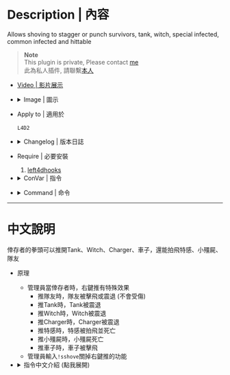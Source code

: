 # Description | 內容
Allows shoving to stagger or punch survivors, tank, witch, special infected, common infected and hittable

> __Note__ <br/>
This plugin is private, Please contact [me](https://github.com/fbef0102/Game-Private_Plugin#私人插件列表-private-plugins-list)<br/>
此為私人插件, 請聯繫[本人](https://github.com/fbef0102/Game-Private_Plugin#私人插件列表-private-plugins-list)

* [Video | 影片展示](https://youtu.be/-i3DtKzqjso)

* <details><summary>Image | 圖示</summary>

	* Shove Power
    <br/>![l4d2_survivor_shove_power_1](image/l4d2_survivor_shove_power_1.gif)
    <br/>![l4d2_survivor_shove_power_2](image/l4d2_survivor_shove_power_2.gif)
    <br/>![l4d2_survivor_shove_power_3](image/l4d2_survivor_shove_power_3.gif)
    <br/>![l4d2_survivor_shove_power_4](image/l4d2_survivor_shove_power_4.gif)
    <br/>![l4d2_survivor_shove_power_5](image/l4d2_survivor_shove_power_5.gif)
</details>

* Apply to | 適用於
    ```
    L4D2
    ```

* <details><summary>Changelog | 版本日誌</summary>

    * 1.0h (2023-6-21)
	    * Initial Release

    * 1.15
	    * [Original Plugin By Silvers](https://forums.alliedmods.net/showthread.php?t=318694)
</details>

* Require | 必要安裝
	1. [left4dhooks](https://forums.alliedmods.net/showthread.php?t=321696)

* <details><summary>ConVar | 指令</summary>

    * cfg/sourcemod/l4d2_survivor_shove_power.cfg
        ```php
        // 0=Plugin off, 1=Plugin on.
        l4d2_survivor_shove_power_allow "1"

        // Turn on the plugin in these game modes, separate by commas (no spaces). (Empty = all).
        l4d2_survivor_shove_power_modes ""

        // Turn off the plugin in these game modes, separate by commas (no spaces). (Empty = none).
        l4d2_survivor_shove_power_modes_off ""

        // Turn on the plugin in these game modes. 0=All, 1=Coop, 2=Survival, 4=Versus, 8=Scavenge. Add numbers together.
        l4d2_survivor_shove_power_modes_tog "0"

        // Player with these flag have access to the shove power (Empty=Everyone, -1=No one)
        l4d2_survivor_shove_power_flags "z"

        // 1=Shove, 2=Shove+Use, 3=Shove+Shift. Which keys to use shove power.
        l4d2_survivor_shove_power_keys "1"

        // Allows shoving to (0=Disable)
        // 1=Punch survivors, like they were hit by a Tank
        // 2=Stagger survivors
        // 3=Flings survivor, like they were hit by a Charger
        l4d2_survivor_shove_power_teammate_type "1"

        // If 1, Allows shoving to stagger chargers
        l4d2_survivor_shove_power_charger_enable "1"

        // If 1, Allows shoving to stagger tanks
        l4d2_survivor_shove_power_tank_enable "1"

        // If 1, Allows shoving to stagger witch
        l4d2_survivor_shove_power_witch_enable "1"

        // If 1, Allows shoving to punch common infected
        l4d2_survivor_shove_power_common_enable "1"

        // If 1, Allows shoving to punch hittable car
        l4d2_survivor_shove_power_hittable_enable "1"

        // Punch hittable car force.
        l4d2_survivor_shove_power_hittable_power "800.0"

        // which zombie class can be punched by shoving? 
        // 0=None, 1=Smoker, =Boomer, 4=Hunter, 8=Spitter, 16=Jockey, 32=Charger. Add numbers together. (63=All)
        l4d2_survivor_shove_power_si_flag "63"
        ```
</details>

* <details><summary>Command | 命令</summary>
	
	* **Turn on/off shove power ability.**
		```php
		sm_sshove
		```
</details>

- - - -
# 中文說明
倖存者的拳頭可以推開Tank、Witch、Charger、車子，還能拍飛特感、小殭屍、隊友

* 原理
    * 管理員當倖存者時，右鍵推有特殊效果
        * 推隊友時，隊友被擊飛或震退 (不會受傷)
        * 推Tank時，Tank被震退
        * 推Witch時，Witch被震退
        * 推Charger時，Charger被震退
        * 推特感時，特感被拍飛並死亡
        * 推小殭屍時，小殭屍死亡
        * 推車子時，車子被擊飛
    * 管理員輸入```!sshove```關掉右鍵推的功能

* <details><summary>指令中文介紹 (點我展開)</summary>

    * cfg/sourcemod/l4d2_survivor_shove_power.cfg
        ```php
        // 0=關閉插件, 1=啟動插件
        l4d2_survivor_shove_power_allow "1"

        // 什麼模式下啟動此插件, 逗號區隔 (無空白). (留白 = 所有模式)
        l4d2_survivor_shove_power_modes ""

        // 什麼模式下關閉此插件, 逗號區隔 (無空白). (留白 = 無)
        l4d2_survivor_shove_power_modes_off ""

        // 什麼模式下啟動此插件. 0=所有模式, 1=戰役, 2=生存, 4=對抗, 8=清道夫. 請將數字相加起來
        l4d2_survivor_shove_power_modes_tog "0"

        // 擁有這些權限的玩家，右鍵推才有特殊效果 (留白 = 任何人都能, -1: 無人)
        l4d2_survivor_shove_power_flags "z"

        // 什麼按鍵才能使用特殊效果 1=右鍵, 2=右鍵+E, 3=右鍵+shift.
        l4d2_survivor_shove_power_keys "1"

        // 推開倖存者隊友會
        // 1=拍飛，就像被tank拍飛一樣
        // 2=震退
        // 3=撞飛，就像被Charger撞飛
        // =無效果
        l4d2_survivor_shove_power_teammate_type "1"

        // 為1時，可以右鍵推開 Charger
        l4d2_survivor_shove_power_charger_enable "1"

        // 為1時，可以右鍵推開 tanks
        l4d2_survivor_shove_power_tank_enable "1"

        // 為1時，可以右鍵推開 witch
        l4d2_survivor_shove_power_witch_enable "1"

        // 為1時，可以右鍵拍飛 小殭屍 (就像被Tank打一樣)
        l4d2_survivor_shove_power_common_enable "1"

        // 為1時，可以右鍵拍飛 車子 (就像被Tank打一樣)
        l4d2_survivor_shove_power_hittable_enable "1"

        // 鍵拍飛車子的力道.
        l4d2_survivor_shove_power_hittable_power "800.0"

        // 哪些特感會被拍飛? (就像被Tank打一樣)
        // 0=無, 1=Smoker, =Boomer, 4=Hunter, 8=Spitter, 16=Jockey, 32=Charger. 請將數字相加起來. (63=全部)
        l4d2_survivor_shove_power_si_flag "63"
        ```
</details>
